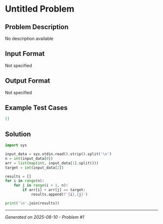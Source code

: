 # Untitled Problem

## Problem Description
No description available

## Input Format
Not specified

## Output Format
Not specified

## Example Test Cases
```json
[]
```

## Solution
```python
import sys

input_data = sys.stdin.read().strip().split('\n')
n = int(input_data[0])
arr = list(map(int, input_data[1].split()))
target = int(input_data[2])

results = []
for i in range(n):
    for j in range(i + 1, n):
        if arr[i] + arr[j] == target:
            results.append(f'{i},{j}')

print('\n'.join(results))
```

---
*Generated on 2025-08-10 - Problem #1*